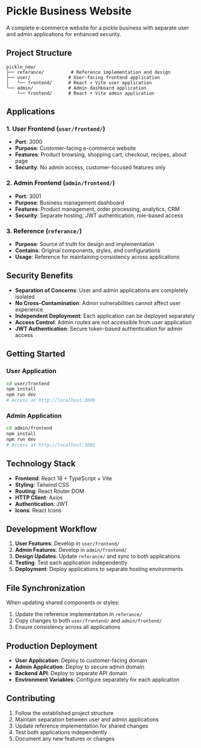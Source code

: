 # Pickle Business Website

A complete e-commerce website for a pickle business with separate user and admin applications for enhanced security.

## Project Structure

```
pickle_new/
├── referance/          # Reference implementation and design
├── user/              # User-facing frontend application
│   └── frontend/      # React + Vite user application
└── admin/             # Admin dashboard application
    └── frontend/      # React + Vite admin application
```

## Applications

### 1. User Frontend (`user/frontend/`)
- **Port**: 3000
- **Purpose**: Customer-facing e-commerce website
- **Features**: Product browsing, shopping cart, checkout, recipes, about page
- **Security**: No admin access, customer-focused features only

### 2. Admin Frontend (`admin/frontend/`)
- **Port**: 3001
- **Purpose**: Business management dashboard
- **Features**: Product management, order processing, analytics, CRM
- **Security**: Separate hosting, JWT authentication, role-based access

### 3. Reference (`referance/`)
- **Purpose**: Source of truth for design and implementation
- **Contains**: Original components, styles, and configurations
- **Usage**: Reference for maintaining consistency across applications

## Security Benefits

- **Separation of Concerns**: User and admin applications are completely isolated
- **No Cross-Contamination**: Admin vulnerabilities cannot affect user experience
- **Independent Deployment**: Each application can be deployed separately
- **Access Control**: Admin routes are not accessible from user application
- **JWT Authentication**: Secure token-based authentication for admin access

## Getting Started

### User Application
```bash
cd user/frontend
npm install
npm run dev
# Access at http://localhost:3000
```

### Admin Application
```bash
cd admin/frontend
npm install
npm run dev
# Access at http://localhost:3001
```

## Technology Stack

- **Frontend**: React 18 + TypeScript + Vite
- **Styling**: Tailwind CSS
- **Routing**: React Router DOM
- **HTTP Client**: Axios
- **Authentication**: JWT
- **Icons**: React Icons

## Development Workflow

1. **User Features**: Develop in `user/frontend/`
2. **Admin Features**: Develop in `admin/frontend/`
3. **Design Updates**: Update `referance/` and sync to both applications
4. **Testing**: Test each application independently
5. **Deployment**: Deploy applications to separate hosting environments

## File Synchronization

When updating shared components or styles:
1. Update the reference implementation in `referance/`
2. Copy changes to both `user/frontend/` and `admin/frontend/`
3. Ensure consistency across all applications

## Production Deployment

- **User Application**: Deploy to customer-facing domain
- **Admin Application**: Deploy to secure admin domain
- **Backend API**: Deploy to separate API domain
- **Environment Variables**: Configure separately for each application

## Contributing

1. Follow the established project structure
2. Maintain separation between user and admin applications
3. Update reference implementation for shared changes
4. Test both applications independently
5. Document any new features or changes

